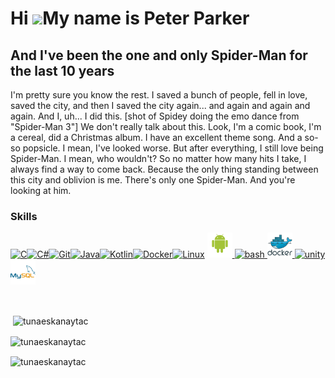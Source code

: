 Hi ![](https://user-images.githubusercontent.com/18350557/176309783-0785949b-9127-417c-8b55-ab5a4333674e.gif)My name is Peter Parker
====================================================================================================================================

And I've been the one and only Spider-Man for the last 10 years
---------------------------------------------------------------

I'm pretty sure you know the rest. I saved a bunch of people, fell in love, saved the city, and then I saved the city again... and again and again and again. And I, uh... I did this. \[shot of Spidey doing the emo dance from "Spider-Man 3"\] We don't really talk about this. Look, I'm a comic book, I'm a cereal, did a Christmas album. I have an excellent theme song. And a so-so popsicle. I mean, I've looked worse. But after everything, I still love being Spider-Man. I mean, who wouldn't? So no matter how many hits I take, I always find a way to come back. Because the only thing standing between this city and oblivion is me. There's only one Spider-Man. And you're looking at him.



### Skills 
<p align="left">
<a href="https://docs.microsoft.com/en-us/cpp/?view=msvc-170" target="_blank" rel="noreferrer"><img src="https://raw.githubusercontent.com/danielcranney/readme-generator/main/public/icons/skills/c-colored.svg" width="36" height="36" alt="C" /></a><a href="https://docs.microsoft.com/en-us/dotnet/csharp/" target="_blank" rel="noreferrer"><img src="https://raw.githubusercontent.com/danielcranney/readme-generator/main/public/icons/skills/csharp-colored.svg" width="36" height="36" alt="C#" /></a><a href="https://git-scm.com/" target="_blank" rel="noreferrer"><img src="https://raw.githubusercontent.com/danielcranney/readme-generator/main/public/icons/skills/git-colored.svg" width="36" height="36" alt="Git" /></a><a href="https://www.oracle.com/java/" target="_blank" rel="noreferrer"><img src="https://raw.githubusercontent.com/danielcranney/readme-generator/main/public/icons/skills/java-colored.svg" width="36" height="36" alt="Java" /></a><a href="https://kotlinlang.org/" target="_blank" rel="noreferrer"><img src="https://raw.githubusercontent.com/danielcranney/readme-generator/main/public/icons/skills/kotlin-colored.svg" width="36" height="36" alt="Kotlin" /></a><a href="https://www.docker.com/" target="_blank" rel="noreferrer"><img src="https://raw.githubusercontent.com/danielcranney/readme-generator/main/public/icons/skills/docker-colored.svg" width="36" height="36" alt="Docker" /></a><a href="https://www.linux.org" target="_blank" rel="noreferrer"><img src="https://raw.githubusercontent.com/danielcranney/readme-generator/main/public/icons/skills/linux-colored.svg" width="36" height="36" alt="Linux" /></a>
<a href="https://developer.android.com" target="_blank" rel="noreferrer"> <img src="https://raw.githubusercontent.com/devicons/devicon/master/icons/android/android-original-wordmark.svg" alt="android" width="40" height="40"/> </a> <a href="https://www.gnu.org/software/bash/" target="_blank" rel="noreferrer"> <img src="https://www.vectorlogo.zone/logos/gnu_bash/gnu_bash-icon.svg" alt="bash" width="40" height="40"/> </a> <a href="https://www.docker.com/" target="_blank" rel="noreferrer"> <img src="https://raw.githubusercontent.com/devicons/devicon/master/icons/docker/docker-original-wordmark.svg" alt="docker" width="40" height="40"/> </a> <a href="https://unity.com/" target="_blank" rel="noreferrer"> <img src="https://www.vectorlogo.zone/logos/unity3d/unity3d-icon.svg" alt="unity" width="40" height="40"/> </a> <a href="https://www.mysql.com/" target="_blank" rel="noreferrer"> <img src="https://raw.githubusercontent.com/devicons/devicon/master/icons/mysql/mysql-original-wordmark.svg" alt="mysql" width="40" height="40"/> </a> </p>
</br>

<p>&nbsp;<img align="center" src="https://github-readme-stats.vercel.app/api?username=tunaeskanaytac&show_icons=true&theme=dracula&locale=en" alt="tunaeskanaytac" /></p>


<p><img align="center" src="https://github-readme-stats.vercel.app/api/top-langs?username=tunaeskanaytac&show_icons=true&theme=dracula&locale=en&layout=compact" alt="tunaeskanaytac" /></p>

<p><img align="center" src="https://github-readme-streak-stats.herokuapp.com/?user=tunaeskanaytac&theme=dark" alt="tunaeskanaytac" /></p>
